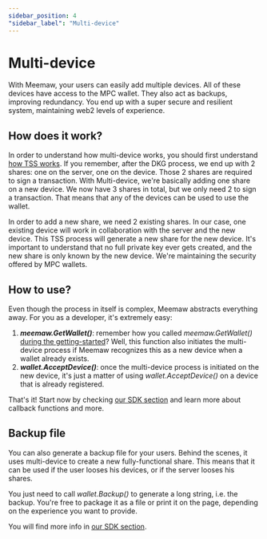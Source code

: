 ```yaml
---
sidebar_position: 4
"sidebar_label": "Multi-device"
---
```


# Multi-device

With Meemaw, your users can easily add multiple devices. All of these devices have access to the MPC wallet. They also act as backups, improving redundancy. You end up with a super secure and resilient system, maintaining web2 levels of experience.

## How does it work?

In order to understand how multi-device works, you should first understand [how TSS works](/docs/how-does-it-work). If you remember, after the DKG process, we end up with 2 shares: one on the server, one on the device. Those 2 shares are required to sign a transaction. With Multi-device, we're basically adding one share on a new device. We now have 3 shares in total, but we only need 2 to sign a transaction. That means that any of the devices can be used to use the wallet.

In order to add a new share, we need 2 existing shares. In our case, one existing device will work in collaboration with the server and the new device. This TSS process will generate a new share for the new device. It's important to understand that no full private key ever gets created, and the new share is only known by the new device. We're maintaining the security offered by MPC wallets.

## How to use?

Even though the process in itself is complex, Meemaw abstracts everything away. For you as a developer, it's extremely easy:

1. ***meemaw.GetWallet()***: remember how you called *meemaw.GetWallet()* [during the getting-started](/docs/getting-started)? Well, this function also initiates the multi-device process if Meemaw recognizes this as a new device when a wallet already exists.
2. ***wallet.AcceptDevice()***: once the multi-device process is initiated on the new device, it's just a matter of using *wallet.AcceptDevice()* on a device that is already registered.

That's it! Start now by checking [our SDK section](/docs/client/) and learn more about callback functions and more.

## Backup file

You can also generate a backup file for your users. Behind the scenes, it uses multi-device to create a new fully-functional share. This means that it can be used if the user looses his devices, or if the server looses his shares.

You just need to call *wallet.Backup()* to generate a long string, i.e. the backup. You're free to package it as a file or print it on the page, depending on the experience you want to provide.

You will find more info in [our SDK section](/docs/client/).